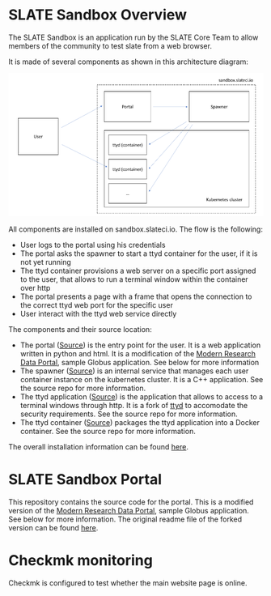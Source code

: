 # SLATE Sandbox Overview
The SLATE Sandbox is an application run by the SLATE Core Team to allow members of the community to test slate from a web browser.

It is made of several components as shown in this architecture diagram:

![Architecture diagram for sandbox](diagram.png "Architecture diagram for sandbox")

All components are installed on sandbox.slateci.io. The flow is the following:
* User logs to the portal using his credentials
* The portal asks the spawner to start a ttyd container for the user, if it is not yet running
* The ttyd container provisions a web server on a specific port assigned to the user, that allows to run a terminal window within the container over http
* The portal presents a page with a frame that opens the connection to the correct ttyd web port for the specific user
* User interact with the ttyd web service directly

The components and their source location:
* The portal ([Source](https://github.com/slateci/sandbox-portal)) is the entry point for the user. It is a web application written in python and html. It is a modification of the [Modern Research Data Portal](https://github.com/globus/globus-sample-data-portal), sample Globus application. See below for more information
* The spawner ([Source](https://github.com/slateci/sandbox-spawner)) is an internal service that manages each user container instance on the kubernetes cluster. It is a C++ application. See the source repo for more information.
* The ttyd application ([Source](https://github.com/slateci/slate-ttyd)) is the application that allows to access to a terminal windows through http. It is a fork of [ttyd](https://github.com/tsl0922/ttyd/) to accomodate the security requirements. See the source repo for more information.
* The ttyd container ([Source](https://github.com/slateci/container-ttyd)) packages the ttyd application into a Docker container. See the source repo for more information.

The overall installation information can be found [here](https://github.com/slateci/sandbox-spawner/blob/master/resources/deployment.md).

# SLATE Sandbox Portal

This repository contains the source code for the portal. This is a modified version of the [Modern Research Data Portal](https://github.com/globus/globus-sample-data-portal), sample Globus application. See below for more information. The original readme file of the forked version can be found [here](MRDP-README.md).

# Checkmk monitoring

Checkmk is configured to test whether the main website page is online.
